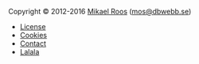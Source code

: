 Copyright &copy; 2012-2016 [Mikael Roos](https://mikaelroos.se) (mos@dbwebb.se)

* [License](license)
* [Cookies](cookies)
* [Contact](contact)
* [Lalala](http://google.se)
